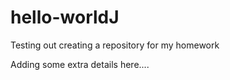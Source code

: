 # hello-worldJ
Testing out creating a repository for my homework

Adding some extra details here....
